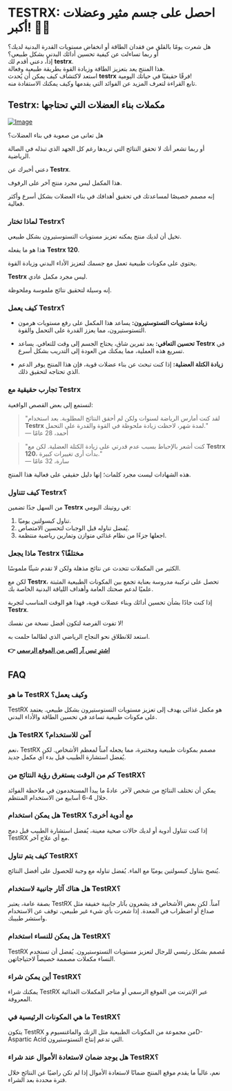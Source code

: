 # TESTRX: احصل على جسم مثير وعضلات أكبر! 💪🔥

هل شعرت يومًا بالقلق من فقدان الطاقة أو انخفاض مستويات القدرة البدنية لديك؟  
أو ربما تساءلت عن كيفية تحسين أدائك البدني بشكل طبيعي؟  
إذاً، دعني أقدم لك **testrx**.  
هذا المنتج يعد بتعزيز الطاقة وزيادة القوة بطريقة طبيعية وفعالة.  
استعد لاكتشاف كيف يمكن أن يُحدث **testrx** فرقًا حقيقيًا في حياتك اليومية!  
تابع القراءة لتعرف المزيد عن الفوائد التي يقدمها وكيف يمكنك الاستفادة منه.

## Testrx: مكملات بناء العضلات التي تحتاجها

[![Image](https://www2.sellhealth.com/129/testrx_b_7.jpg)](https://gchaffi.com/a5UNR6pe)

هل تعانى من صعوبة في بناء العضلات؟

أو ربما تشعر أنك لا تحقق النتائج التي تريدها رغم كل الجهد الذي تبذله في الصالة الرياضية.

دعني أخبرك عن **Testrx**.

هذا المكمل ليس مجرد منتج آخر على الرفوف.

إنه مصمم خصيصًا لمساعدتك في تحقيق أهدافك في بناء العضلات بشكل أسرع وأكثر فعالية.

### لماذا تختار Testrx؟

تخيل أن لديك منتج يمكنه تعزيز مستويات التستوستيرون بشكل طبيعي. 

هذا هو ما يفعله **Testrx 120**. 

يحتوي على مكونات طبيعية تعمل مع جسمك لتعزيز الأداء البدني وزيادة القوة.

**Testrx** ليس مجرد مكمل عادي. 

إنه وسيلة لتحقيق نتائج ملموسة وملحوظة.

### كيف يعمل Testrx؟

- **زيادة مستويات التستوستيرون:** 
  يساعد هذا المكمل على رفع مستويات هرمون التستوستيرون، مما يعزز القدرة على التحمل والقوة.
  
- **تحسين التعافي:** 
  بعد تمرين شاق، يحتاج الجسم إلى وقت للتعافي. 
  يساعد **Testrx** في تسريع هذه العملية، مما يمكنك من العودة إلى التدريب بشكل أسرع.
  
- **زيادة الكتلة العضلية:** 
  إذا كنت تبحث عن بناء عضلات قوية، فإن هذا المنتج يوفر الدعم الذي تحتاجه لتحقيق ذلك.

### تجارب حقيقية مع Testrx

لنستمع إلى بعض القصص الواقعية:

> "لقد كنت أمارس الرياضة لسنوات ولكن لم أحقق النتائج المطلوبة. بعد استخدام **Testrx** لمدة شهر، لاحظت زيادة ملحوظة في القوة والقدرة على التحمل."  
> — أحمد، 28 عامًا

> "كنت أشعر بالإحباط بسبب عدم قدرتي على زيادة الكتلة العضلية. لكن مع **Testrx 120**، بدأت أرى تغييرات كبيرة."  
> — سارة، 32 عامًا

هذه الشهادات ليست مجرد كلمات؛ إنها دليل حقيقي على فعالية هذا المنتج.

### كيف تتناول Testrx؟

من السهل جدًا تضمين **Testrx** في روتينك اليومي:

1. تناول كبسولتين يوميًا.
2. يُفضل تناوله قبل الوجبات لتحسين الامتصاص.
3. اجعلها جزءًا من نظام غذائي متوازن وتمارين رياضية منتظمة.

### ماذا يجعل Testrx مختلفًا؟

الكثير من المكملات تتحدث عن نتائج مذهلة ولكن لا تقدم شيئًا ملموسًا.

لكن مع **Testrx**، تحصل على تركيبة مدروسة بعناية تجمع بين المكونات الطبيعية المثبتة علميًا لدعم صحتك العامة وأهداف اللياقة البدنية الخاصة بك.

إذا كنت جادًا بشأن تحسين أدائك وبناء عضلات قوية، فهذا هو الوقت المناسب لتجربة **Testrx**.

لا تفوت الفرصة لتكون أفضل نسخة من نفسك!

استعد للانطلاق نحو النجاح الرياضي الذي لطالما حلمت به.



**👉 [اشترِ تيس آر إكس من الموقع الرسمي](https://gchaffi.com/a5UNR6pe)**

## FAQ

### ما هو TestRX وكيف يعمل؟
TestRX هو مكمل غذائى يهدف إلى تعزيز مستويات التستوستيرون بشكل طبيعي. يعتمد على مكونات طبيعية تساعد في تحسين الطاقة والأداء البدني.

### هل TestRX آمن للاستخدام؟
نعم، TestRX مصمم بمكونات طبيعية ومختبرة، مما يجعله آمناً لمعظم الأشخاص. لكن يُفضل استشارة الطبيب قبل بدء أي مكمل جديد.

### كم من الوقت يستغرق رؤية النتائج من TestRX؟
يمكن أن تختلف النتائج من شخص لآخر. عادةً ما يبدأ المستخدمون في ملاحظة الفوائد خلال 4-6 أسابيع من الاستخدام المنتظم.

### هل يمكن استخدام TestRX مع أدوية أخرى؟
إذا كنت تتناول أدوية أو لديك حالات صحية معينة، يُفضل استشارة الطبيب قبل دمج TestRX مع أي علاج آخر.

### كيف يتم تناول TestRX؟
يُنصح بتناول كبسولتين يوميًا مع الماء. يُفضل تناوله مع وجبة للحصول على أفضل النتائج.

### هل هناك آثار جانبية لاستخدام TestRX؟
بصفة عامة، يعتبر TestRX آمناً. لكن بعض الأشخاص قد يشعرون بآثار جانبية خفيفة مثل صداع أو اضطراب في المعدة. إذا شعرت بأي شيء غير طبيعي، توقف عن الاستخدام واستشر طبيبك.

### هل يمكن للنساء استخدام TestRX؟
TestRX مُصمم بشكل رئيسي للرجال لتعزيز مستويات التستوستيرون. يُفضل أن تستخدم النساء مكملات مصممة خصيصاً لاحتياجاتهن.

### أين يمكن شراء TestRX؟
يمكنك شراء TestRX عبر الإنترنت من الموقع الرسمي أو متاجر المكملات الغذائية المعروفة.

### ما هي المكونات الرئيسية في TestRX؟
يتكون TestRX من مجموعة من المكونات الطبيعية مثل الزنك والماغنسيوم وD-Aspartic Acid التي تدعم إنتاج التستوستيرون.

### هل يوجد ضمان لاستعادة الأموال عند شراء TestRX؟
نعم، غالباً ما يقدم موقع المنتج ضمانًا لاستعادة الأموال إذا لم تكن راضيًا عن النتائج خلال فترة محددة بعد الشراء.